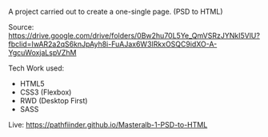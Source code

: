 A project carried out to create a one-single page. (PSD to HTML)

Source: https://drive.google.com/drive/folders/0Bw2hu70L5Ye_QmVSRzJYNkI5VlU?fbclid=IwAR2a2qS6knJpAyh8i-FuAJax6W3IRkxOSQC9idXO-A-YgcuWoxjaLspVZhM

Tech Work used:
 - HTML5
 - CSS3 (Flexbox)
 - RWD (Desktop First)
 - SASS



Live: https://pathfiinder.github.io/Masteralb-1-PSD-to-HTML
